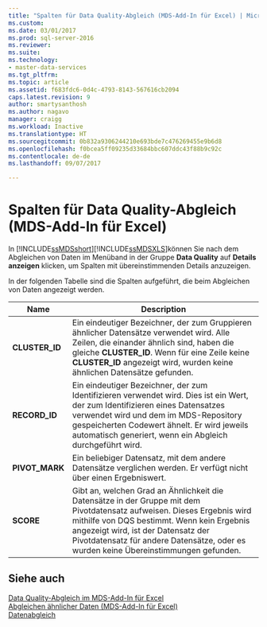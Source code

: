 ```yaml
---
title: "Spalten für Data Quality-Abgleich (MDS-Add-In für Excel) | Microsoft-Dokumentation"
ms.custom: 
ms.date: 03/01/2017
ms.prod: sql-server-2016
ms.reviewer: 
ms.suite: 
ms.technology:
- master-data-services
ms.tgt_pltfrm: 
ms.topic: article
ms.assetid: f683fdc6-0d4c-4793-8143-567616cb2094
caps.latest.revision: 9
author: smartysanthosh
ms.author: nagavo
manager: craigg
ms.workload: Inactive
ms.translationtype: HT
ms.sourcegitcommit: 0b832a9306244210e693bde7c476269455e9b6d8
ms.openlocfilehash: f0bcea5ff09235d33684bbc607ddc43f88b9c92c
ms.contentlocale: de-de
ms.lasthandoff: 09/07/2017

---
```

# <a name="data-quality-matching-columns-mds-add-in-for-excel"></a>Spalten für Data Quality-Abgleich (MDS-Add-In für Excel)
  In [!INCLUDE[ssMDSshort](../../includes/ssmdsshort-md.md)][!INCLUDE[ssMDSXLS](../../includes/ssmdsxls-md.md)]können Sie nach dem Abgleichen von Daten im Menüband in der Gruppe **Data Quality** auf **Details anzeigen** klicken, um Spalten mit übereinstimmenden Details anzuzeigen.  
  
 In der folgenden Tabelle sind die Spalten aufgeführt, die beim Abgleichen von Daten angezeigt werden.  
  
|Name|Description|  
|----------|-----------------|  
|**CLUSTER_ID**|Ein eindeutiger Bezeichner, der zum Gruppieren ähnlicher Datensätze verwendet wird. Alle Zeilen, die einander ähnlich sind, haben die gleiche **CLUSTER_ID**. Wenn für eine Zeile keine **CLUSTER_ID** angezeigt wird, wurden keine ähnlichen Datensätze gefunden.|  
|**RECORD_ID**|Ein eindeutiger Bezeichner, der zum Identifizieren verwendet wird. Dies ist ein Wert, der zum Identifizieren eines Datensatzes verwendet wird und dem im MDS-Repository gespeicherten Codewert ähnelt. Er wird jeweils automatisch generiert, wenn ein Abgleich durchgeführt wird.|  
|**PIVOT_MARK**|Ein beliebiger Datensatz, mit dem andere Datensätze verglichen werden. Er verfügt nicht über einen Ergebniswert.|  
|**SCORE**|Gibt an, welchen Grad an Ähnlichkeit die Datensätze in der Gruppe mit dem Pivotdatensatz aufweisen. Dieses Ergebnis wird mithilfe von DQS bestimmt. Wenn kein Ergebnis angezeigt wird, ist der Datensatz der Pivotdatensatz für andere Datensätze, oder es wurden keine Übereinstimmungen gefunden.|  
  
## <a name="see-also"></a>Siehe auch  
 [Data Quality-Abgleich im MDS-Add-In für Excel](../../master-data-services/microsoft-excel-add-in/data-quality-matching-in-the-mds-add-in-for-excel.md)   
 [Abgleichen ähnlicher Daten (MDS-Add-In für Excel)](../../master-data-services/microsoft-excel-add-in/match-similar-data-mds-add-in-for-excel.md)   
 [Datenabgleich](../../data-quality-services/data-matching.md)  
  
  


